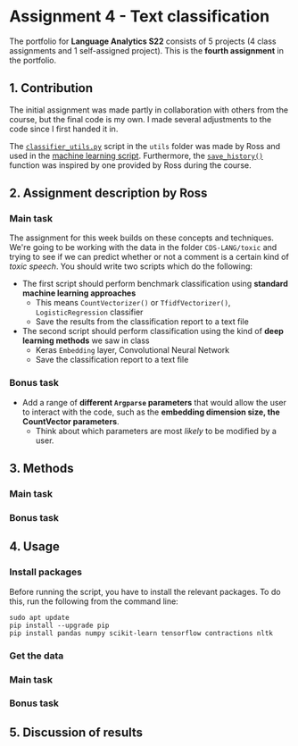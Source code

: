 # Assignment 4 - Text classification
The portfolio for __Language Analytics S22__ consists of 5 projects (4 class assignments and 1 self-assigned project). This is the __fourth assignment__ in the portfolio. 

## 1. Contribution
The initial assignment was made partly in collaboration with others from the course, but the final code is my own. I made several adjustments to the code since I first handed it in.

The [`classifier_utils.py`](https://github.com/agnesbn/LANG_assignment4/blob/main/utils/classifier_utils.py) script in the `utils` folder was made by Ross and used in the [machine learning script](https://github.com/agnesbn/LANG_assignment4/blob/5a222ed9800f66f328997483b57f09ab5d8c17f5/src/classification_machine.py#L13). Furthermore, the [`save_history()`](https://github.com/agnesbn/LANG_assignment4/blob/e7665a2f5aebc731ec1c387a72eb6ddaf1469cc1/src/classification_deep.py#L94) function was inspired by one provided by Ross during the course.

## 2. Assignment description by Ross
### Main task
The assignment for this week builds on these concepts and techniques. We're going to be working with the data in the folder ```CDS-LANG/toxic``` and trying to see if we can predict whether or not a comment is a certain kind of *toxic speech*. You should write two scripts which do the following:

- The first script should perform benchmark classification using __standard machine learning approaches__
  - This means ```CountVectorizer()``` or ```TfidfVectorizer()```, ```LogisticRegression``` classifier
  - Save the results from the classification report to a text file
- The second script should perform classification using the kind of __deep learning methods__ we saw in class
  - Keras ```Embedding``` layer, Convolutional Neural Network
  - Save the classification report to a text file 

### Bonus task
- Add a range of __different ```Argparse``` parameters__ that would allow the user to interact with the code, such as the __embedding dimension size, the CountVector parameters__.
  - Think about which parameters are most *likely* to be modified by a user.

## 3. Methods
### Main task


### Bonus task



## 4. Usage
### Install packages
Before running the script, you have to install the relevant packages. To do this, run the following from the command line:
```
sudo apt update
pip install --upgrade pip
pip install pandas numpy scikit-learn tensorflow contractions nltk
```

### Get the data

### Main task


### Bonus task


## 5. Discussion of results
